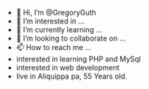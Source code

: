 - 👋 Hi, I’m @GregoryGuth
- 👀 I’m interested in ...
- 🌱 I’m currently learning ...
- 💞️ I’m looking to collaborate on ...
- 📫 How to reach me ...
- interested in learning PHP and MySql
- interested in web development
- live in Aliquippa pa,  55 Years old.  

<!---
GregoryGuth/GregoryGuth is a ✨ special ✨ repository because its `README.md` (this file) appears on your GitHub profile.
You can click the Preview link to take a look at your changes.
--->
